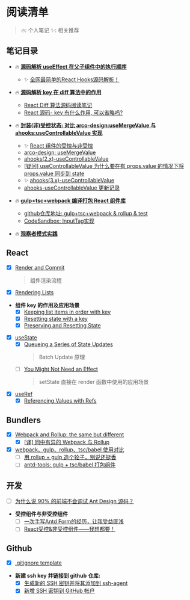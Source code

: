 # 阅读清单

> 🔥: 个人笔记
> ✨: 相关推荐

## 笔记目录

- 🔥 **[源码解析 useEffect 在父子组件中的执行顺序](https://github.com/jtwang7/mind-palace/blob/main/notes/%5BReact%E6%BA%90%E7%A0%81%5D%20%E6%BA%90%E7%A0%81%E8%A7%A3%E6%9E%90%20useEffect%20%E5%9C%A8%E7%88%B6%E5%AD%90%E7%BB%84%E4%BB%B6%E4%B8%AD%E7%9A%84%E6%89%A7%E8%A1%8C%E9%A1%BA%E5%BA%8F/README.md)**
  - ✨ [全网最简单的React Hooks源码解析！](https://cloud.tencent.com/developer/article/1977982)

- 🔥 **[源码解析 key 在 diff 算法中的作用](https://github.com/jtwang7/mind-palace/blob/main/notes/%5BReact%E6%BA%90%E7%A0%81%5D%20%E6%BA%90%E7%A0%81%E8%A7%A3%E6%9E%90%20key%20%E5%9C%A8%20diff%20%E7%AE%97%E6%B3%95%E4%B8%AD%E7%9A%84%E4%BD%9C%E7%94%A8/README.md)**
  - [React Diff 算法源码阅读笔记](https://juejin.cn/post/6987714071801888798#heading-5)
  - [React 源码- key 有什么作用, 可以省略吗?](https://juejin.cn/post/6998913043077791775)

- 🔥 **[封装(非)受控状态: 对比 arco-design:useMergeValue 与 ahooks:useControllableValue 实现](https://github.com/jtwang7/mind-palace/tree/main/notes/%5B%E9%98%85%E8%AF%BB%5D%20%E5%B0%81%E8%A3%85(%E9%9D%9E)%E5%8F%97%E6%8E%A7%E7%8A%B6%E6%80%81%3A%20%E5%AF%B9%E6%AF%94%20arco-design%3AuseMergeValue%20%E4%B8%8E%20ahooks%3AuseControllableValue%20%E5%AE%9E%E7%8E%B0)**
  - ✨ [React 组件的受控与非受控](https://zhuanlan.zhihu.com/p/536322574)
  - [arco-design: useMergeValue](https://github.com/arco-design/arco-design/blob/main/components/_util/hooks/useMergeValue.ts#L5)
  - [ahooks(2.x)-useControllableValue](https://github.com/alibaba/hooks/blob/release/v2.x/packages/hooks/src/useControllableValue/index.ts)
  - [[疑问] useControllableValue 为什么要在有 props.value 的情况下将 props.value 同步到 state](https://github.com/alibaba/hooks/issues/984)
  - ✨ [ahooks(3.x)-useControllableValue](https://github.com/alibaba/hooks/blob/master/packages/hooks/src/useControllableValue/index.ts)
  - [ahooks-useControllableValue 更新记录](https://github.com/alibaba/hooks/commit/d0ebab6923f09f172288dbb27cd8ffc2722647f8)

- 🔥 **[gulp+tsc+webpack 编译打包 React 组件库](https://github.com/jtwang7/mind-palace/tree/main/notes/%5B%E9%A1%B9%E7%9B%AE%5D%20gulp%2Btsc%2Bwebpack%20%E7%BC%96%E8%AF%91%E6%89%93%E5%8C%85%20React%20%E7%BB%84%E4%BB%B6%E5%BA%93)**
  - [github仓库地址: gulp+tsc+webpack & rollup & test](https://github.com/jtwang7/gulp-ts-webpack-pack.git)
  - [CodeSandbox: InputTag实现](https://codesandbox.io/s/inputtag-med39g)

- 🔥 **[观察者模式实践](https://github.com/jtwang7/mind-palace/blob/main/notes/%5B%E9%80%9A%E7%94%A8%5D%20%E8%A7%82%E5%AF%9F%E8%80%85%E6%A8%A1%E5%BC%8F%E4%B8%8E%E5%8F%91%E5%B8%83%E8%AE%A2%E9%98%85%E6%A8%A1%E5%BC%8F%E5%AE%9E%E8%B7%B5/README.md)**

## React

- [x] [Render and Commit](https://react.dev/learn/render-and-commit)
  > 组件渲染流程
- [x] [Rendering Lists](https://react.dev/learn/rendering-lists#rules-of-keys)
- **组件 key 的作用及应用场景**
  - [x] [Keeping list items in order with key](https://react.dev/learn/rendering-lists#keeping-list-items-in-order-with-key)
  - [x] [Resetting state with a key](https://react.dev/reference/react/useState#resetting-state-with-a-key)
  - [x] [Preserving and Resetting State](https://react.dev/learn/preserving-and-resetting-state)
- [x] [useState](https://react.dev/reference/react/useState#storing-information-from-previous-renders)
  - [x] [Queueing a Series of State Updates](https://react.dev/learn/queueing-a-series-of-state-updates)
    > Batch Update 原理
  - [ ] [You Might Not Need an Effect](https://react.dev/learn/you-might-not-need-an-effect)
    > setState 直接在 render 函数中使用的应用场景
- [x] [useRef](https://react.dev/reference/react/useRef)
  - [x] [Referencing Values with Refs](https://react.dev/learn/referencing-values-with-refs#differences-between-refs-and-state)

## Bundlers

- [x] [Webpack and Rollup: the same but different](https://medium.com/webpack/webpack-and-rollup-the-same-but-different-a41ad427058c)
  - [x] [[译] 同中有异的 Webpack 与 Rollup](https://juejin.cn/post/6844903473700405261)
- [x] [webpack、gulp、rollup、tsc/babel 使用对比](https://segmentfault.com/a/1190000037638760)
  - [ ] [用 rollup + gulp 造个轮子，别说还挺香](https://juejin.cn/post/7081998643657605127#heading-7)
  - [ ] [antd-tools: gulp + tsc/babel 打包组件](https://github.com/ant-design/antd-tools/blob/master/lib/gulpfile.js)

## 开发

- [ ] [为什么说 90% 的前端不会调试 Ant Design 源码？](https://juejin.cn/post/7158430758070140942)

- **受控组件与非受控组件**
  - [ ] [一次手写Antd Form的经历，让我受益匪浅](https://juejin.cn/post/7038099720400535582)
  - [ ] [React受控&非受控组件——我想都要！](https://juejin.cn/post/7051855761588092958)

## Github

- [x] [.gitignore template](https://github.com/github/gitignore/blob/main/Node.gitignore)
- **新建 ssh key 并链接到 github 仓库:**
  - [x] [生成新的 SSH 密钥并将其添加到 ssh-agent](https://docs.github.com/zh/authentication/connecting-to-github-with-ssh/generating-a-new-ssh-key-and-adding-it-to-the-ssh-agent)
  - [x] [新增 SSH 密钥到 GitHub 帐户](https://docs.github.com/zh/authentication/connecting-to-github-with-ssh/adding-a-new-ssh-key-to-your-github-account)
